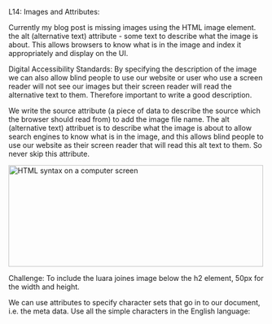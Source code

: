 L14: Images and Attributes:

Currently my blog post is missing images using the HTML image element.
the alt (alternative text) attribute - some text to describe what the image is about.
This allows browsers to know what is in the image and index it appropriately and display on the UI.

Digital Accessibility Standards:
By specifying the description of the image we can also allow blind people to use our website or user who use a screen reader will not see our images but their screen reader will read the alternative text to them. Therefore important to write a good description.

We write the source attribute (a piece of data to describe the source which the browser should read from) to add the image file name.
The alt (alternative text) attribuet is to describe what the image is about to allow search engines to know what is in the image, and this allows blind people to use our website as their screen reader that will read this alt text to them. So never skip this attribute.

<img src="post-img" alt="HTML syntax on a computer screen" width="500" height="200" />

Challenge:
To include the luara joines image below the h2 element, 50px for the width and height.

We can use attributes to specify character sets that go in to our document, i.e. the meta data. Use all the simple characters in the English language: <meta charset="UTF-8" />
